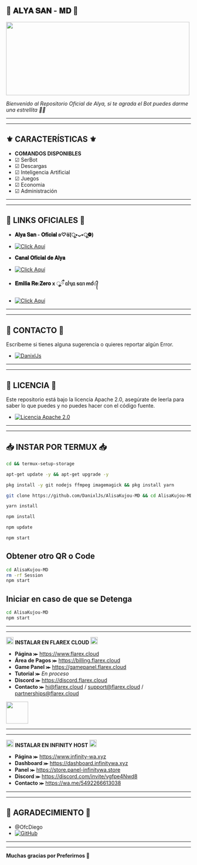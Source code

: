 ##     🤍 𝐀𝐋𝐘𝐀 𝐒𝐀𝐍 - 𝐌𝐃 🤍

<img src="https://telegra.ph/file/31ac18648a2b90736492a.jpg" width="500" height="200">

*Bienvenido al Repositorio Oficial de Alya, si te agrada el Bot puedes darme una estrellita 🌟🤍*

---
---

## ⚜️ CARACTERÍSTICAS ⚜️

- **COMANDOS DISPONIBLES**
- ☑ SerBot
- ☑ Descargas 
- ☑ Inteligencia Artificial
- ☑ Juegos
- ☑ Economia 
- ☑ Administración

---
---

## 💠 LINKS OFICIALES 💠

- **𝐀𝐥𝐲𝐚 𝐒𝐚𝐧 - 𝐎𝐟𝐢𝐜𝐢𝐚𝐥 ʚ♡⃛ɞ(ू•ᴗ•ू❁)**
- [![Click Aquí](https://img.shields.io/badge/Click-Aqui-25D366?style=for-the-badge&logo=whatsapp&logoColor=white)](https://chat.whatsapp.com/Kbj38zCqOvqH9KM5bRH1Hb)

- **𝐂𝐚𝐧𝐚𝐥 𝐎𝐟𝐢𝐜𝐢𝐚𝐥 𝐝𝐞 𝐀𝐥𝐲𝐚**
- [![Click Aquí](https://img.shields.io/badge/Click-Aqui-25D366?style=for-the-badge&logo=whatsapp&logoColor=white)](https://whatsapp.com/channel/0029Vaa4kxh4dTnEJ0pwVr1y)

- **𝐄𝐦𝐢𝐥𝐢𝐚 𝐑𝐞:𝐙𝐞𝐫𝐨 x ೄྀ ᥲᥣᥡᥲ sᥲᥒ mძ​᭄**
- [![Click Aquí](https://img.shields.io/badge/Click-Aqui-25D366?style=for-the-badge&logo=whatsapp&logoColor=white)](https://chat.whatsapp.com/GvJAupaHXTQDNivZIa2l5D)

---
---

## 👤 CONTACTO 👤

Escríbeme si tienes alguna sugerencia o quieres reportar algún Error.

- [![DanixlJs](https://img.shields.io/badge/DanixlJs-25D366?style=for-the-badge&logo=whatsapp&logoColor=white)](https://wa.me/595983799436)

---
---

## 📝 LICENCIA 📝

Este repositorio está bajo la licencia Apache 2.0, asegúrate de leerla para saber lo que puedes y no puedes hacer con el código fuente.

- [![Licencia Apache 2.0](https://img.shields.io/badge/Licencia-Apache%202.0-blue?style=for-the-badge)](LICENSE)

---
---

## 📥 INSTAR POR TERMUX 📥

```bash
cd && termux-setup-storage
```

```bash
apt-get update -y && apt-get upgrade -y
```

```bash
pkg install -y git nodejs ffmpeg imagemagick && pkg install yarn 
```

```bash
git clone https://github.com/DanixlJs/AlisaKujou-MD && cd AlisaKujou-MD
```

```bash
yarn install
```

```bash
npm install
```

```bash
npm update
```

```bash
npm start
``` 

## Obtener otro QR o Code
```bash
cd AlisaKujou-MD
rm -rf Session
npm start
```

## Iniciar en caso de que se Detenga
```bash
cd AlisaKujou-MD
npm start
```

---
---

<img src="https://telegra.ph/file/ffbadfeffeff214a032d2.jpg" width="20" height="20"> **INSTALAR EN FLAREX CLOUD** <img src="https://telegra.ph/file/ffbadfeffeff214a032d2.jpg" width="20" height="20">

- **Página ⪼** https://www.flarex.cloud
- **Área de Pagos ⪼** https://billing.flarex.cloud
- **Game Panel ⪼** https://gamepanel.flarex.cloud
- **Tutorial ⪼** _En proceso_
- **Discord ⪼** https://discord.flarex.cloud
- **Contacto ⪼** hi@flarex.cloud / support@flarex.cloud / partnerships@flarex.cloud

<a href="https://www.flarex.cloud"><img src="https://cdn.flarex.cloud/deploy.png" height="60px"></a>

---
---

<img src="https://telegra.ph/file/5a177278036dd3966b6b2.jpg" width="20" height="20"> **INSTALAR EN INFINITY HOST** <img src="https://telegra.ph/file/5a177278036dd3966b6b2.jpg" width="20" height="20">

- **Página ⪼** https://www.infinity-wa.xyz
- **Dashboard ⪼** https://dashboard.infinitywa.xyz
- **Panel ⪼** https://store.panel-infinitywa.store
- **Discord ⪼** https://discord.com/invite/vgfpe4Nwd8
- **Contacto ⪼** https://wa.me/5492266613038

---
---

## 🍃 AGRADECIMIENTO 🍃
- @OfcDiego
- [![GitHub](https://img.shields.io/badge/GitHub-OfcDiego-blue?logo=github)](https://github.com/OfcDiego)

---
---

**Muchas gracias por Preferirnos 🤍**
